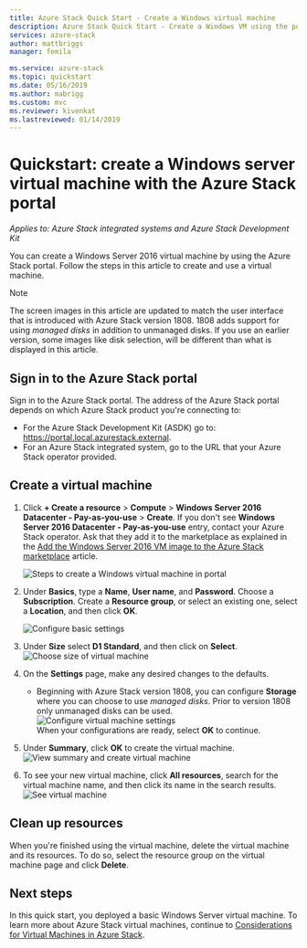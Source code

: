 ```yaml
---
title: Azure Stack Quick Start - Create a Windows virtual machine
description: Azure Stack Quick Start - Create a Windows VM using the portal
services: azure-stack
author: mattbriggs
manager: femila

ms.service: azure-stack
ms.topic: quickstart
ms.date: 05/16/2019
ms.author: mabrigg
ms.custom: mvc
ms.reviewer: kivenkat
ms.lastreviewed: 01/14/2019
---
```


# Quickstart: create a Windows server virtual machine with the Azure Stack portal

*Applies to: Azure Stack integrated systems and Azure Stack Development Kit*

You can create a Windows Server 2016 virtual machine by using the Azure Stack portal. Follow the steps in this article to create and use a virtual machine.

> [!NOTE]  
> The screen images in this article are updated to match the user interface that is introduced with Azure Stack version 1808. 1808 adds support for using *managed disks* in addition to unmanaged disks. If you use an earlier version, some images like disk selection, will be different than what is displayed in this article.  


## Sign in to the Azure Stack portal

Sign in to the Azure Stack portal. The address of the Azure Stack portal depends on which Azure Stack product you're connecting to:

* For the Azure Stack Development Kit (ASDK) go to: https://portal.local.azurestack.external.
* For an Azure Stack integrated system, go to the URL that your Azure Stack operator provided.

## Create a virtual machine

1. Click **+ Create a resource** > **Compute** > **Windows Server 2016 Datacenter - Pay-as-you-use** > **Create**. If you don't see **Windows Server 2016 Datacenter - Pay-as-you-use** entry, contact your Azure Stack operator. Ask that they add it to the marketplace as explained in the [Add the Windows Server 2016 VM image to the Azure Stack marketplace](../operator/azure-stack-create-and-publish-marketplace-item.md) article.

    ![Steps to create a Windows virtual machine in portal](media/azure-stack-quick-windows-portal/image01.png)
2. Under **Basics**, type a **Name**, **User name**, and **Password**. Choose a **Subscription**. Create a **Resource group**, or select an existing one, select a **Location**, and then click **OK**.

    ![Configure basic settings](media/azure-stack-quick-windows-portal/image02.png)
3. Under **Size** select **D1 Standard**, and then click on **Select**.  
    ![Choose size of virtual machine](media/azure-stack-quick-windows-portal/image03.png)

4. On the **Settings** page, make any desired changes to the defaults.
   - Beginning with Azure Stack version 1808, you can configure **Storage** where you can choose to use *managed disks*. Prior to version 1808 only unmanaged disks can be used.  
   ![Configure virtual machine settings](media/azure-stack-quick-windows-portal/image04.png)  
   When your configurations are ready, select **OK** to continue.

5. Under **Summary**, click **OK** to create the virtual machine.
    ![View summary and create virtual machine](media/azure-stack-quick-windows-portal/image05.png)

6. To see your new virtual machine, click **All resources**, search for the virtual machine name, and then click its name in the search results.
    ![See virtual machine](media/azure-stack-quick-windows-portal/image06.png)

## Clean up resources

When you're finished using the virtual machine, delete the virtual machine and its resources. To do so, select the resource group on the virtual machine page and click **Delete**.

## Next steps

In this quick start, you deployed a basic Windows Server virtual machine. To learn more about Azure Stack virtual machines, continue to [Considerations for Virtual Machines in Azure Stack](azure-stack-vm-considerations.md).
